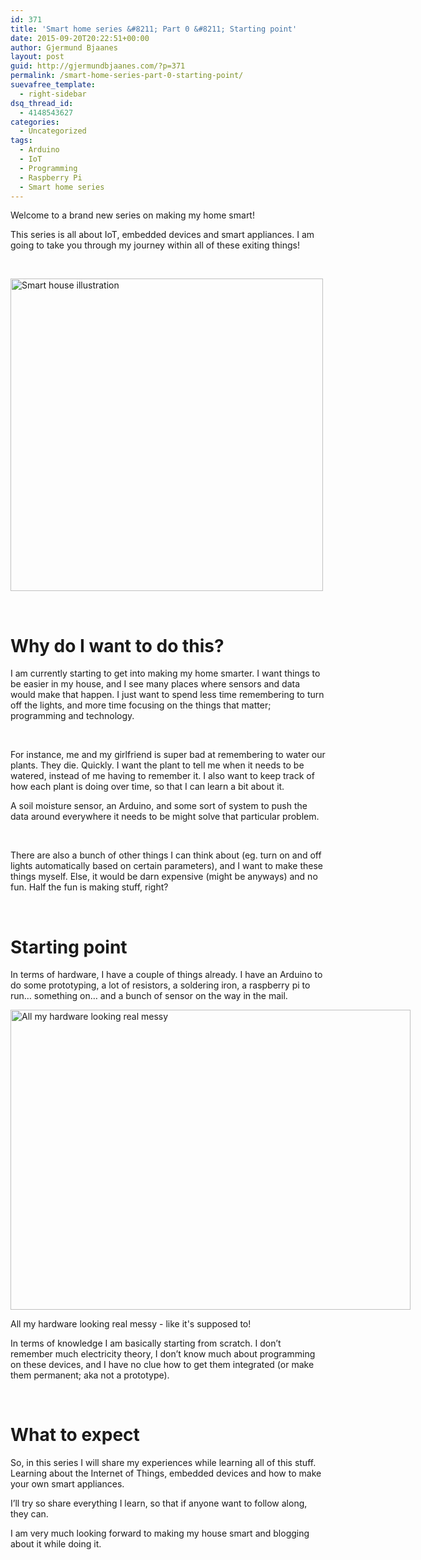 ```yaml
---
id: 371
title: 'Smart home series &#8211; Part 0 &#8211; Starting point'
date: 2015-09-20T20:22:51+00:00
author: Gjermund Bjaanes
layout: post
guid: http://gjermundbjaanes.com/?p=371
permalink: /smart-home-series-part-0-starting-point/
suevafree_template:
  - right-sidebar
dsq_thread_id:
  - 4148543627
categories:
  - Uncategorized
tags:
  - Arduino
  - IoT
  - Programming
  - Raspberry Pi
  - Smart home series
---
```

Welcome to a brand new series on making my home smart!

This series is all about IoT, embedded devices and smart appliances. I am going to take you through my journey within all of these exiting things!

<!--more-->
&nbsp;

[<img class="alignnone wp-image-375 size-full" src="http://gjermundbjaanes.com/wp-content/uploads/2015/09/Depositphotos_77269360_s-20151.jpg" alt="Smart house illustration" width="500" height="500" srcset="http://gjermundbjaanes.com/wp-content/uploads/2015/09/Depositphotos_77269360_s-20151.jpg 500w, http://gjermundbjaanes.com/wp-content/uploads/2015/09/Depositphotos_77269360_s-20151-150x150.jpg 150w" sizes="(max-width: 500px) 100vw, 500px" />](http://gjermundbjaanes.com/wp-content/uploads/2015/09/Depositphotos_77269360_s-20151.jpg)

&nbsp;

# Why do I want to do this?

I am currently starting to get into making my home smarter. I want things to be easier in my house, and I see many places where sensors and data would make that happen. I just want to spend less time remembering to turn off the lights, and more time focusing on the things that matter; programming and technology.

&nbsp;

For instance, me and my girlfriend is super bad at remembering to water our plants. They die. Quickly. I want the plant to tell me when it needs to be watered, instead of me having to remember it. I also want to keep track of how each plant is doing over time, so that I can learn a bit about it.

A soil moisture sensor, an Arduino, and some sort of system to push the data around everywhere it needs to be might solve that particular problem.

&nbsp;

There are also a bunch of other things I can think about (eg. turn on and off lights automatically based on certain parameters), and I want to make these things myself. Else, it would be darn expensive (might be anyways) and no fun. Half the fun is making stuff, right?

&nbsp;

# Starting point

In terms of hardware, I have a couple of things already. I have an Arduino to do some prototyping, a lot of resistors, a soldering iron, a raspberry pi to run… something on… and a bunch of sensor on the way in the mail.

<div id="attachment_372" style="width: 650px" class="wp-caption alignnone">
  <a href="http://gjermundbjaanes.com/wp-content/uploads/2015/09/0.jpg"><img class="size-full wp-image-372" src="http://gjermundbjaanes.com/wp-content/uploads/2015/09/0.jpg" alt="All my hardware looking real messy" width="640" height="480" /></a>
  
  <p class="wp-caption-text">
    All my hardware looking real messy - like it's supposed to!
  </p>
</div>

In terms of knowledge I am basically starting from scratch. I don’t remember much electricity theory, I don’t know much about programming on these devices, and I have no clue how to get them integrated (or make them permanent; aka not a prototype).

&nbsp;

# What to expect

So, in this series I will share my experiences while learning all of this stuff. Learning about the Internet of Things, embedded devices and how to make your own smart appliances.

I’ll try so share everything I learn, so that if anyone want to follow along, they can.

I am very much looking forward to making my house smart and blogging about it while doing it.